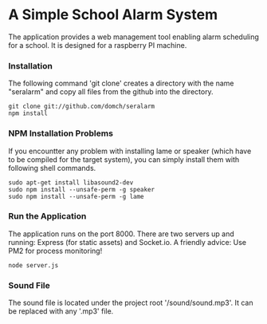# A Simple School Alarm System
The application provides a web management tool enabling alarm scheduling for a school. It is designed for a raspberry PI machine.


### Installation
The following command 'git clone' creates a directory with the name "seralarm" and copy all files from the github into the directory.
```shell
git clone git://github.com/domch/seralarm
npm install
```

### NPM Installation Problems
If you encountter any problem with installing lame or speaker (which have to be compiled for the target system), you can simply install them with following shell commands.
```shell
sudo apt-get install libasound2-dev
sudo npm install --unsafe-perm -g speaker
sudo npm install --unsafe-perm -g lame
```

### Run the Application
The application runs on the port 8000. There are two servers up and running: Express (for static assets) and Socket.io.
A friendly advice: Use PM2 for process monitoring!
```shell
node server.js
```

### Sound File
The sound file is located under the project root '/sound/sound.mp3'. It can be replaced with any '.mp3' file.
